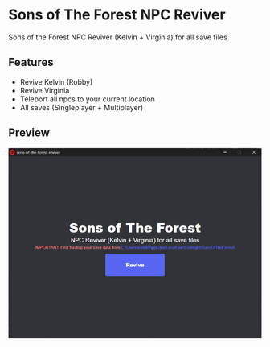 # Sons of The Forest NPC Reviver
Sons of the Forest NPC Reviver (Kelvin + Virginia) for all save files
## Features
- Revive Kelvin (Robby)
- Revive Virginia
- Teleport all npcs to your current location
- All saves (Singleplayer + Multiplayer)

## Preview
![](https://raw.githubusercontent.com/emirkabal/sons-of-the-forest-reviver/master/.github/images/preview.png)
